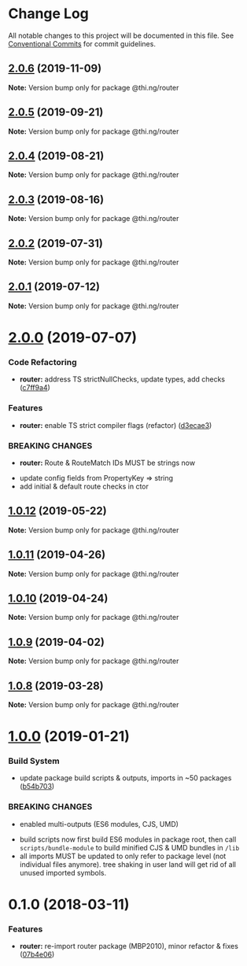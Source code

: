 # Change Log

All notable changes to this project will be documented in this file.
See [Conventional Commits](https://conventionalcommits.org) for commit guidelines.

## [2.0.6](https://github.com/thi-ng/umbrella/compare/@thi.ng/router@2.0.5...@thi.ng/router@2.0.6) (2019-11-09)

**Note:** Version bump only for package @thi.ng/router





## [2.0.5](https://github.com/thi-ng/umbrella/compare/@thi.ng/router@2.0.4...@thi.ng/router@2.0.5) (2019-09-21)

**Note:** Version bump only for package @thi.ng/router





## [2.0.4](https://github.com/thi-ng/umbrella/compare/@thi.ng/router@2.0.3...@thi.ng/router@2.0.4) (2019-08-21)

**Note:** Version bump only for package @thi.ng/router





## [2.0.3](https://github.com/thi-ng/umbrella/compare/@thi.ng/router@2.0.2...@thi.ng/router@2.0.3) (2019-08-16)

**Note:** Version bump only for package @thi.ng/router





## [2.0.2](https://github.com/thi-ng/umbrella/compare/@thi.ng/router@2.0.1...@thi.ng/router@2.0.2) (2019-07-31)

**Note:** Version bump only for package @thi.ng/router





## [2.0.1](https://github.com/thi-ng/umbrella/compare/@thi.ng/router@2.0.0...@thi.ng/router@2.0.1) (2019-07-12)

**Note:** Version bump only for package @thi.ng/router





# [2.0.0](https://github.com/thi-ng/umbrella/compare/@thi.ng/router@1.0.12...@thi.ng/router@2.0.0) (2019-07-07)


### Code Refactoring

* **router:** address TS strictNullChecks, update types, add checks ([c7ff9a4](https://github.com/thi-ng/umbrella/commit/c7ff9a4))


### Features

* **router:** enable TS strict compiler flags (refactor) ([d3ecae3](https://github.com/thi-ng/umbrella/commit/d3ecae3))


### BREAKING CHANGES

* **router:** Route & RouteMatch IDs MUST be strings now

- update config fields from PropertyKey => string
- add initial & default route checks in ctor





## [1.0.12](https://github.com/thi-ng/umbrella/compare/@thi.ng/router@1.0.11...@thi.ng/router@1.0.12) (2019-05-22)

**Note:** Version bump only for package @thi.ng/router





## [1.0.11](https://github.com/thi-ng/umbrella/compare/@thi.ng/router@1.0.10...@thi.ng/router@1.0.11) (2019-04-26)

**Note:** Version bump only for package @thi.ng/router





## [1.0.10](https://github.com/thi-ng/umbrella/compare/@thi.ng/router@1.0.9...@thi.ng/router@1.0.10) (2019-04-24)

**Note:** Version bump only for package @thi.ng/router





## [1.0.9](https://github.com/thi-ng/umbrella/compare/@thi.ng/router@1.0.8...@thi.ng/router@1.0.9) (2019-04-02)

**Note:** Version bump only for package @thi.ng/router





## [1.0.8](https://github.com/thi-ng/umbrella/compare/@thi.ng/router@1.0.7...@thi.ng/router@1.0.8) (2019-03-28)

**Note:** Version bump only for package @thi.ng/router







# [1.0.0](https://github.com/thi-ng/umbrella/compare/@thi.ng/router@0.1.30...@thi.ng/router@1.0.0) (2019-01-21)


### Build System

* update package build scripts & outputs, imports in ~50 packages ([b54b703](https://github.com/thi-ng/umbrella/commit/b54b703))


### BREAKING CHANGES

* enabled multi-outputs (ES6 modules, CJS, UMD)

- build scripts now first build ES6 modules in package root, then call
  `scripts/bundle-module` to build minified CJS & UMD bundles in `/lib`
- all imports MUST be updated to only refer to package level
  (not individual files anymore). tree shaking in user land will get rid of
  all unused imported symbols.


<a name="0.1.0"></a>
# 0.1.0 (2018-03-11)


### Features

* **router:** re-import router package (MBP2010), minor refactor & fixes ([07b4e06](https://github.com/thi-ng/umbrella/commit/07b4e06))

